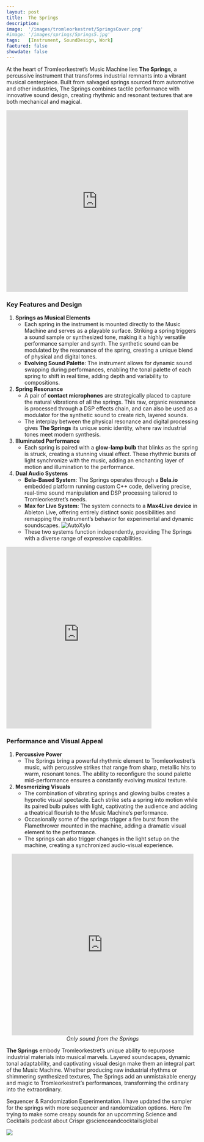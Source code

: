 ```yaml
---
layout: post
title:  The Springs
description: 
image:  '/images/tromleorkestret/SpringsCover.png'
#image: '/images/springs/Springs5.jpg'
tags:   [Instrument, SoundDesign, Work]
faetured: false
showdate: false
---
```


At the heart of Tromleorkestret’s Music Machine lies **The Springs**, a percussive instrument that transforms industrial remnants into a vibrant musical centerpiece. Built from salvaged springs sourced from automotive and other industries, The Springs combines tactile performance with innovative sound design, creating rhythmic and resonant textures that are both mechanical and magical.


<p><iframe src="https://www.facebook.com/plugins/video.php?height=476&href=https%3A%2F%2Fwww.facebook.com%2FTromleorkestret%2Fvideos%2F3331709700254232%2F&show_text=false&width=476&t=0" width="476" height="476" style="border:none;overflow:hidden" scrolling="no" frameborder="0" allowfullscreen="true" allow="autoplay; clipboard-write; encrypted-media; picture-in-picture; web-share" allowFullScreen="true"></iframe></p>


### **Key Features and Design**

1. **Springs as Musical Elements**
    - Each spring in the instrument is mounted directly to the Music Machine and serves as a playable surface. Striking a spring triggers a sound sample or synthesized tone, making it a highly versatile performance sampler and synth. The synthetic sound can be modulated by the resonance of the spring, creating a unique blend of physical and digital tones.
    - **Evolving Sound Palette**: The instrument allows for dynamic sound swapping during performances, enabling the tonal palette of each spring to shift in real time, adding depth and variability to compositions.
2. **Spring Resonance**
    - A pair of **contact microphones** are strategically placed to capture the natural vibrations of all the springs. This raw, organic resonance is processed through a DSP effects chain, and can also be used as a modulator for the synthetic sound to create rich, layered sounds.
    - The interplay between the physical resonance and digital processing gives **The Springs** its unique sonic identity, where raw industrial tones meet modern synthesis.
3. **Illuminated Performance**
    - Each spring is paired with a **glow-lamp bulb** that blinks as the spring is struck, creating a stunning visual effect. These rhythmic bursts of light synchronize with the music, adding an enchanting layer of motion and illumination to the performance.
4. **Dual Audio Systems**
    - **Bela-Based System**: The Springs operates through a **Bela.io** embedded platform running custom C++ code, delivering precise, real-time sound manipulation and DSP processing tailored to Tromleorkestret’s needs.
    - **Max for Live System**: The system connects to a **Max4Live device** in Ableton Live, offering entirely distinct sonic possibilities and remapping the instrument’s behavior for experimental and dynamic soundscapes. 
        ![AutoXylo]({{site.baseurl}}/images/springs/M4L-SpringChordMapper.png)
    - These two systems function independently, providing The Springs with a diverse range of expressive capabilities.

<p><iframe src="https://www.facebook.com/plugins/video.php?height=476&href=https%3A%2F%2Fwww.facebook.com%2FTromleorkestret%2Fvideos%2F3409281362497065%2F&show_text=false&width=380&t=0" width="380" height="476" style="border:none;overflow:hidden" scrolling="no" frameborder="0" allowfullscreen="true" allow="autoplay; clipboard-write; encrypted-media; picture-in-picture; web-share" allowFullScreen="true"></iframe></p>

### **Performance and Visual Appeal**

1. **Percussive Power**
    - The Springs bring a powerful rhythmic element to Tromleorkestret’s music, with percussive strikes that range from sharp, metallic hits to warm, resonant tones. The ability to reconfigure the sound palette mid-performance ensures a constantly evolving musical texture.
2. **Mesmerizing Visuals**
    - The combination of vibrating springs and glowing bulbs creates a hypnotic visual spectacle. Each strike sets a spring into motion while its paired bulb pulses with light, captivating the audience and adding a theatrical flourish to the Music Machine’s performance.
    - Occasionally some of the springs trigger a fire burst from the Flamethrower mounted in the machine, adding a dramatic visual element to the performance. 
    - The springs can also trigger changes in the light setup on the machine, creating a synchronized audio-visual experience.

<p style="text-align: center;"><iframe src="https://www.facebook.com/plugins/video.php?height=476&href=https%3A%2F%2Fwww.facebook.com%2FTromleorkestret%2Fvideos%2F3390866567671878%2F&show_text=false&width=476&t=0" width="476" height="476" style="border:none;overflow:hidden" scrolling="no" frameborder="0" allowfullscreen="true" allow="autoplay; clipboard-write; encrypted-media; picture-in-picture; web-share" allowFullScreen="true"></iframe>
<em>Only sound from the Springs</em></p>

**The Springs** embody Tromleorkestret’s unique ability to repurpose industrial materials into musical marvels. Layered soundscapes, dynamic tonal adaptability, and captivating visual design make them an integral part of the Music Machine. Whether producing raw industrial rhythms or shimmering synthesized textures, The Springs add an unmistakable energy and magic to Tromleorkestret’s performances, transforming the ordinary into the extraordinary.






Sequencer & Randomization Experimentation. I have updated the sampler for the springs with more sequencer and randomization options. Here I’m trying to make some creapy sounds for an upcomming Science and Cocktails podcast about Crispr @scienceandcocktailsglobal

![]({{site.baseurl}}/images/byggefestival2025/Byggefestival_Tromleorkestret_005_photo_by_Pato_Soto.jpg#wide)

